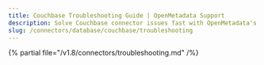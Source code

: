 ```yaml
---
title: Couchbase Troubleshooting Guide | OpenMetadata Support
description: Solve Couchbase connector issues fast with OpenMetadata's troubleshooting guide. Fix common errors, configuration problems, and connection failures step-by-step.
slug: /connectors/database/couchbase/troubleshooting
---
```


{% partial file="/v1.8/connectors/troubleshooting.md" /%}
